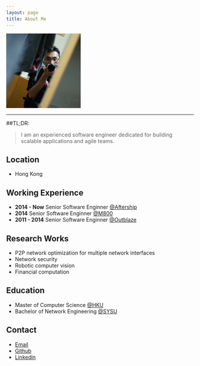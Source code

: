 ```yaml
---
layout: page
title: About Me
---
```


![Profile Image](/public/30883b7.jpg "Profile Image")

------

##TL;DR:
> I am an experienced software engineer dedicated for building scalable applications and agile teams.

## Location

* Hong Kong

## Working Experience

* **2014 - Now** Senior Software Enginner [@Aftership](https://www.aftership.com)
* **2014** Senior Software Enginner [@M800](https://www.m800.com)
* **2011 - 2014** Senior Software Enginner [@Outblaze](http://www.outblaze.com)

## Research Works

* P2P network optimization for multiple network interfaces
* Network security
* Robotic computer vision
* Financial computation

## Education

* Master of Computer Science [@HKU](http://www.cs.hku.hk/)
* Bachelor of Network Engineering [@SYSU](http://www.sysu.edu.cn/2012/en/index.htm)



## Contact
* [Email](mailto:dg3feiko@gmail.com)
* [Github](https://github.com/dg3feiko)
* [Linkedin](https://www.linkedin.com/profile/view?id=134087143)


